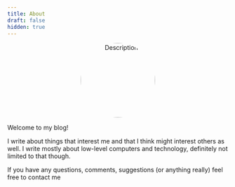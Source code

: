 ```yaml
---
title: About
draft: false
hidden: true
---
```


<center><img src="https://avatars.githubusercontent.com/u/86188707?v=4" alt="Description" style="width: 170px; height: 170px; border-radius: 50%;"></center>


Welcome to my blog!

I write about things that interest me and that I think might interest others as well. I write mostly about low-level computers and technology, definitely not limited to that though.

If you have any questions, comments, suggestions (or anything really) feel free to contact me
